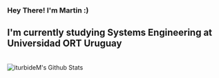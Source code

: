 ### Hey There! I'm Martin :)

## I'm currently studying Systems Engineering at Universidad ORT Uruguay

<br />

<img align="left" alt="iturbideM's Github Stats" src="https://github-readme-stats.vercel.app/api?username=iturbideM&show_icons=true&theme=radical&hide_border=true&count_private=true">
